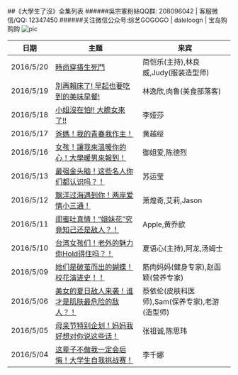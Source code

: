 ##《大學生了沒》全集列表
######吳宗憲粉絲QQ群: 208096042  |  客服微信/QQ: 12347450
######关注微信公众号:综艺GOGOGO | daleloogn | 宝岛购购购
![pic](http://imgsrc.baidu.com/forum/w%3D580/sign=b7e3971ae1cd7b89e96c3a8b3f264291/99f0e37eca8065386f3333c390dda144af34826c.jpg)

日期|主题|来宾
----|----|----
|2016/5/20|[時尚穿搭生死鬥](http://www.acfun.tv/v/ac2759675_2)|简恺乐(主持),林良威,Judy(服装造型师)
|2016/5/19|[別再賴床了! 早起也要吃到的美味早餐!](http://www.acfun.tv/v/ac2759912_2)|林逸欣,肉鲁(美食部落客)
|2016/5/18|[小姐沒在怕!! 大膽女來了!!](http://www.acfun.tv/v/ac2759912)|李娅莎
|2016/5/17|[爸媽！我的青春我作主！](http://www.acfun.tv/v/ac2759631)|黄越绥
|2016/5/16|[女孩！讓我來溫暖你的心！大學暖男來報到！](http://www.acfun.tv/v/ac2755566)|御姐爱,陈德烈
|2016/5/13|[最强金头脑！这些名人你们都认识吗？！](http://www.acfun.tv/v/ac2742244)|苏运莹
|2016/5/12|[飘洋过海遇到你！两岸爱情小三通！](http://www.acfun.tv/v/ac2740309_4)|萧煌奇,艾莉,Jason
|2016/5/11|[闺蜜吐真情！“姐妹花”究竟知己还是敌人？！](http://www.acfun.tv/v/ac2734840_4)|Apple,黄乔歆
|2016/5/10|[台湾女孩们！老外的魅力你Hold得住吗？！](http://www.acfun.tv/v/ac2733130)|夏语心(主持),阿龙,汤姆士
|2016/5/09|[她们是破茧而出的蝴蝶！校花演进史！！](http://www.acfun.tv/v/ac2755593)|筋肉妈妈(健身专家),赵函颖(营养专家)
|2016/5/06|[美女的夏日敌人来袭！谁才是肌肤最危险的敌人？！](http://www.acfun.tv/v/ac2732317_2)|蔡依伦(皮肤科医师),Sam(保养专家),老游(造型师)
|2016/5/05|[母亲节特别企划！妈妈我好想对你说这些话！](http://www.acfun.tv/v/ac2734806_4)|张祖诚,陈思玮
|2016/5/04|[这辈子不做我一定会后悔！大学生自我挑战赛！](http://www.acfun.tv/v/ac2745317_4)|李千娜
